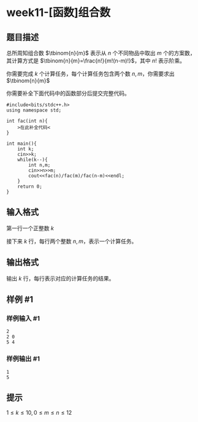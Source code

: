 # week11-[函数]组合数

## 题目描述

总所周知组合数 $\tbinom{n}{m}$ 表示从 $n$ 个不同物品中取出 $m$ 个的方案数，其计算方式是 $\tbinom{n}{m}=\frac{n!}{m!(n-m)!}$，其中 $n!$ 表示阶乘。

你需要完成 $k$ 个计算任务，每个计算任务包含两个数 $n,m$，你需要求出 $\tbinom{n}{m}$

你需要补全下面代码中的函数部分后提交完整代码。

```
#include<bits/stdc++.h>
using namespace std;

int fac(int n){
	>在此补全代码<
}

int main(){
	int k;
	cin>>k;
	while(k--){
		int n,m;
		cin>>n>>m;
		cout<<fac(n)/fac(m)/fac(n-m)<<endl;
	}
	return 0;
}
```

## 输入格式

第一行一个正整数 $k$

接下来 $k$ 行，每行两个整数 $n,m$，表示一个计算任务。

## 输出格式

输出 $k$ 行，每行表示对应的计算任务的结果。

## 样例 #1

### 样例输入 #1

```
2
2 0
5 4
```

### 样例输出 #1

```
1
5
```

## 提示

$1\leq k\leq 10,0\leq m\leq n\leq 12$